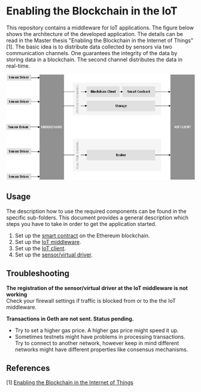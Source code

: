 # Enabling the Blockchain in the IoT
This repository contains a middleware for IoT applications. The figure below shows the architecture of the developed 
application. The details can be read in the Master thesis "Enabling the Blockchain in the Internet of Things" \[1\].
The basic idea is to distribute data collected by sensors via two communication channels. One guarantees the integrity of 
the data by storing data in a blockchain. The second channel distributes the data in real-time.

![architecture](./figures/solution_architecture.png)

## Usage
The description how to use the required components can be found in the specific sub-folders. This document provides a 
general description which steps you have to take in order to get the application started.

1. Set up the [smart contract](./smart_contract) on the Ethereum blockchain.
2. Set up the [IoT middleware](./iotmiddleware).
3. Set up the [IoT client](./iotclient).
4. Set up the [sensor/virtual driver](./sensor_driver).


## Troubleshooting
**The registration of the sensor/virtual driver at the IoT middleware is not working**  
Check your firewall settings if traffic is blocked from or to the the IoT middleware.

**Transactions in Geth are not sent. Status pending.**
- Try to set a higher gas price. A higher gas price might speed it up.
- Sometimes testnets might have problems in processing transactions. Try to connect to another network, however keep in 
mind different
networks might have different properties like consensus mechanisms.

## References
\[1\] [Enabling the Blockchain in the Internet of Things](http://repositum.tuwien.ac.at/obvutwhs/download/pdf/2870057?originalFilename=true)
